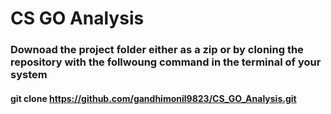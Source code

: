 # CS GO Analysis

### Downoad the project folder either as a zip or by cloning the repository with the follwoung command in the terminal of your system

#### git clone https://github.com/gandhimonil9823/CS_GO_Analysis.git



